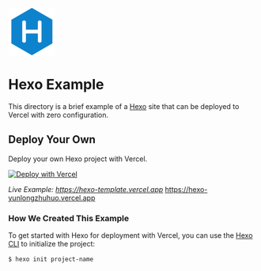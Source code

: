 ![Hexo Logo](https://github.com/vercel/vercel/blob/main/packages/frameworks/logos/hexo.svg)

# Hexo Example

This directory is a brief example of a [Hexo](https://hexo.io/) site that can be deployed to Vercel with zero configuration.

## Deploy Your Own

Deploy your own Hexo project with Vercel.

[![Deploy with Vercel](https://vercel.com/button)](https://vercel.com/new/clone?repository-url=https://github.com/vercel/vercel/tree/main/examples/hexo&template=hexo)

_Live Example: https://hexo-template.vercel.app_
https://hexo-yunlongzhuhuo.vercel.app

### How We Created This Example

To get started with Hexo for deployment with Vercel, you can use the [Hexo CLI](https://hexo.io/docs/index.html#Installation) to initialize the project:

```shell
$ hexo init project-name
```
